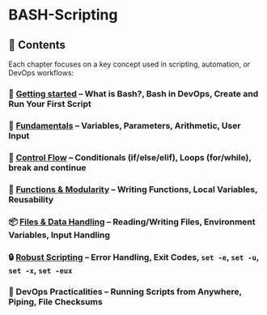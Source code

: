 # BASH-Scripting

## 📂 Contents

Each chapter focuses on a key concept used in scripting, automation, or DevOps workflows:

### 📘 [Getting started](https://github.com/Endrit-Selita/BASH-Scripting/blob/main/Getting%20Started.md) – What is Bash?, Bash in DevOps, Create and Run Your First Script

### 🧠 [Fundamentals](https://github.com/Endrit-Selita/BASH-Scripting/blob/main/Fundamentals.md) – Variables, Parameters, Arithmetic, User Input

### 🔁 [Control Flow](https://github.com/Endrit-Selita/BASH-Scripting/blob/main/Control%20Flow.md) – Conditionals (if/else/elif), Loops (for/while), break and continue

### 🧰 [Functions & Modularity](https://github.com/Endrit-Selita/BASH-Scripting/blob/main/Functions%20%26%20Modularity.md) – Writing Functions, Local Variables, Reusability

### 📦 [Files & Data Handling](https://github.com/Endrit-Selita/BASH-Scripting/blob/main/Files%20%26%20Data%20Handling.md) – Reading/Writing Files, Environment Variables, Input Handling

### 🔒 [Robust Scripting](https://github.com/Endrit-Selita/BASH-Scripting/blob/main/Robust%20Scripting.md) – Error Handling, Exit Codes, `set -e`, `set -u`, `set -x`, `set -eux`

### 🚀 DevOps Practicalities – Running Scripts from Anywhere, Piping, File Checksums
